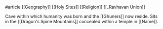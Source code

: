 #article 
[[Geography]]
[[Holy Sites]]
[[Religion]]
[[_Ravhavan Union]]

Cave within which humanity was born and the [[Ghuners]] now reside. Sits in the [[Dragon's Spine Mountains]] concealed within a temple in [[Name]].